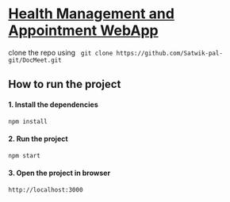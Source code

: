 # <a href="https://doc-meet.vercel.app/" target="_blank">Health Management and Appointment WebApp</a>


clone the repo using
` git clone https://github.com/Satwik-pal-git/DocMeet.git`

## How to run the project

#### 1. Install the dependencies

`npm install`

#### 2. Run the project

`npm start`

#### 3. Open the project in browser

`http://localhost:3000`
